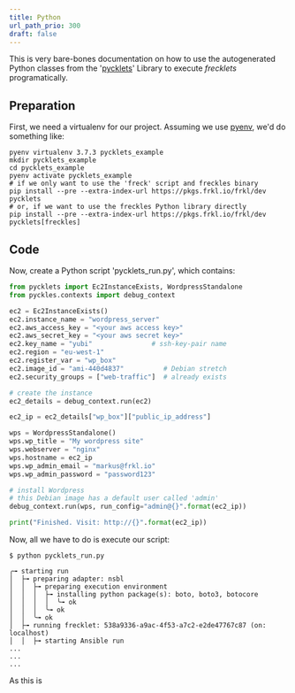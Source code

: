 ```yaml
---
title: Python
url_path_prio: 300
draft: false
---
```


This is very bare-bones documentation on how to use the autogenerated Python classes from the '[pycklets](https://gitlab.com/freckles-io/pyckles)'
Library to execute *frecklets* programatically.

## Preparation

First, we need a virtualenv for our project. Assuming we use [pyenv](https://github.com/pyenv/pyenv), we'd do something like:

```console
pyenv virtualenv 3.7.3 pycklets_example
mkdir pycklets_example
cd pycklets_example
pyenv activate pycklets_example
# if we only want to use the 'freck' script and freckles binary
pip install --pre --extra-index-url https://pkgs.frkl.io/frkl/dev pycklets
# or, if we want to use the freckles Python library directly
pip install --pre --extra-index-url https://pkgs.frkl.io/frkl/dev pycklets[freckles]
```


## Code

Now, create a Python script 'pycklets_run.py', which contains:

```python
from pycklets import Ec2InstanceExists, WordpressStandalone
from pyckles.contexts import debug_context

ec2 = Ec2InstanceExists()
ec2.instance_name = "wordpress_server"
ec2.aws_access_key = "<your aws access key>"
ec2.aws_secret_key = "<your aws secret key>"
ec2.key_name = "yubi"               # ssh-key-pair name
ec2.region = "eu-west-1"
ec2.register_var = "wp_box"
ec2.image_id = "ami-440d4837"          # Debian stretch
ec2.security_groups = ["web-traffic"]  # already exists

# create the instance
ec2_details = debug_context.run(ec2)

ec2_ip = ec2_details["wp_box"]["public_ip_address"]

wps = WordpressStandalone()
wps.wp_title = "My wordpress site"
wps.webserver = "nginx"
wps.hostname = ec2_ip
wps.wp_admin_email = "markus@frkl.io"
wps.wp_admin_password = "password123"

# install Wordpress
# this Debian image has a default user called 'admin'
debug_context.run(wps, run_config="admin@{}".format(ec2_ip))

print("Finished. Visit: http://{}".format(ec2_ip))
```

Now, all we have to do is execute our script:

```console
$ python pycklets_run.py

╭╼ starting run
│  ├╼ preparing adapter: nsbl
│  │  ├╼ preparing execution environment
│  │  │  ├╼ installing python package(s): boto, boto3, botocore
│  │  │  │  ╰╼ ok
│  │  │  ╰╼ ok
│  │  ╰╼ ok
│  ├╼ running frecklet: 538a9336-a9ac-4f53-a7c2-e2de47767c87 (on: localhost)
│  │  ├╼ starting Ansible run
...
...
...
```

As this is
